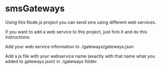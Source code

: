 # smsGateways
Using this Node.js project you can send sms using different web services.

if you want to add a web service to this project, just fork it and do this instructions:

Add your web service information to ./gateways/gateways.json

Add a js file with your webservice name (exactly with that name what you added to gateways.json) in ./gateways folder. 


